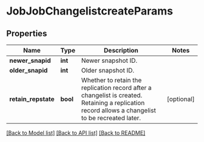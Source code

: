 # JobJobChangelistcreateParams

## Properties
Name | Type | Description | Notes
------------ | ------------- | ------------- | -------------
**newer_snapid** | **int** | Newer snapshot ID. | 
**older_snapid** | **int** | Older snapshot ID. | 
**retain_repstate** | **bool** | Whether to retain the replication record after a changelist is created. Retaining a replication record allows a changelist to be recreated later. | [optional] 

[[Back to Model list]](../README.md#documentation-for-models) [[Back to API list]](../README.md#documentation-for-api-endpoints) [[Back to README]](../README.md)


